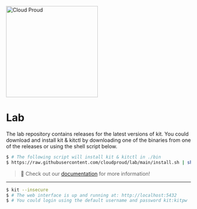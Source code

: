 <img src="https://github.com/cloudproud/lab/assets/3440116/9a92844f-15a6-45a1-9f75-5f26b56b8ee8" width="250px" alt="Cloud Proud" />

# Lab

The lab repository contains releases for the latest versions of kit.
You could download and install kit & kitctl by downloading one of the binaries from one of the releases or using the shell script below.

```sh
$ # The following script will install kit & kitctl in ./bin
$ https://raw.githubusercontent.com/cloudproud/lab/main/install.sh | sh
```

> 🚧 Check out our [documentation](https://cloudproud.dev/docs) for more information!

---

```sh
$ kit --insecure
$ # The web interface is up and running at: http://localhost:5432
$ # You could login using the default username and password kit:kitpw
```
